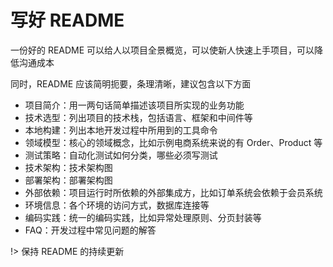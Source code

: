 # 写好 README

一份好的 README 可以给人以项目全景概览，可以使新人快速上手项目，可以降低沟通成本

同时，README 应该简明扼要，条理清晰，建议包含以下方面

- 项目简介：用一两句话简单描述该项目所实现的业务功能
- 技术选型：列出项目的技术栈，包括语言、框架和中间件等
- 本地构建：列出本地开发过程中所用到的工具命令
- 领域模型：核心的领域概念，比如示例电商系统来说的有 Order、Product 等
- 测试策略：自动化测试如何分类，哪些必须写测试
- 技术架构：技术架构图
- 部署架构：部署架构图
- 外部依赖：项目运行时所依赖的外部集成方，比如订单系统会依赖于会员系统
- 环境信息：各个环境的访问方式，数据库连接等
- 编码实践：统一的编码实践，比如异常处理原则、分页封装等
- FAQ：开发过程中常见问题的解答

!> 保持 README 的持续更新
